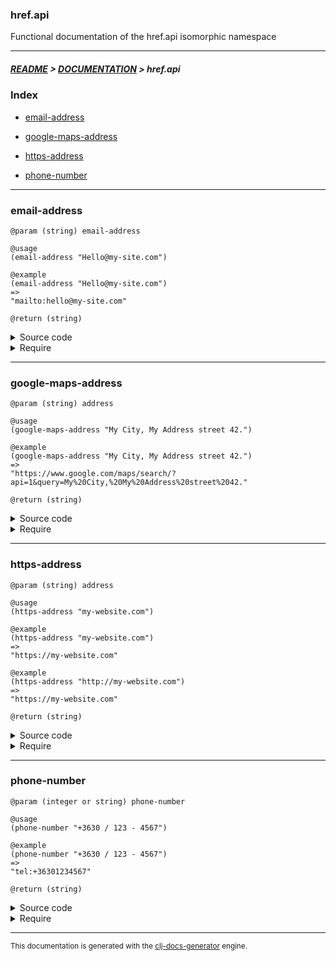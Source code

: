 
### href.api

Functional documentation of the href.api isomorphic namespace

---

##### [README](../../../README.md) > [DOCUMENTATION](../../COVER.md) > href.api

### Index

- [email-address](#email-address)

- [google-maps-address](#google-maps-address)

- [https-address](#https-address)

- [phone-number](#phone-number)

---

### email-address

```
@param (string) email-address
```

```
@usage
(email-address "Hello@my-site.com")
```

```
@example
(email-address "Hello@my-site.com")
=>
"mailto:hello@my-site.com"
```

```
@return (string)
```

<details>
<summary>Source code</summary>

```
(defn email-address
  ([email-address]
   (str "mailto:" (string/to-lowercase email-address)))

  ([email-address subject]
   (str "mailto:"   (string/to-lowercase email-address)
        "?subject=" subject))

  ([email-address subject body]
   (str "mailto:"   (string/to-lowercase email-address)
        "?subject=" subject
        "&body="    body)))
```

</details>

<details>
<summary>Require</summary>

```
(ns my-namespace (:require [href.api :refer [email-address]]))

(href.api/email-address ...)
(email-address          ...)
```

</details>

---

### google-maps-address

```
@param (string) address
```

```
@usage
(google-maps-address "My City, My Address street 42.")
```

```
@example
(google-maps-address "My City, My Address street 42.")
=>
"https://www.google.com/maps/search/?api=1&query=My%20City,%20My%20Address%20street%2042."
```

```
@return (string)
```

<details>
<summary>Source code</summary>

```
(defn google-maps-address
  [address]
  (str "https://www.google.com/maps/search/?api=1&query=" (string/replace-part address " " "%20")))
```

</details>

<details>
<summary>Require</summary>

```
(ns my-namespace (:require [href.api :refer [google-maps-address]]))

(href.api/google-maps-address ...)
(google-maps-address          ...)
```

</details>

---

### https-address

```
@param (string) address
```

```
@usage
(https-address "my-website.com")
```

```
@example
(https-address "my-website.com")
=>
"https://my-website.com"
```

```
@example
(https-address "http://my-website.com")
=>
"https://my-website.com"
```

```
@return (string)
```

<details>
<summary>Source code</summary>

```
(defn https-address
  [address]
  (as-> address % (string/after-first-occurence % "://" {:return? true})
                  (str "https://"%)))
```

</details>

<details>
<summary>Require</summary>

```
(ns my-namespace (:require [href.api :refer [https-address]]))

(href.api/https-address ...)
(https-address          ...)
```

</details>

---

### phone-number

```
@param (integer or string) phone-number
```

```
@usage
(phone-number "+3630 / 123 - 4567")
```

```
@example
(phone-number "+3630 / 123 - 4567")
=>
"tel:+36301234567"
```

```
@return (string)
```

<details>
<summary>Source code</summary>

```
(defn phone-number
  [phone-number]
  (if (-> phone-number str string/nonblank?)
      (str "tel:" (string/filter-characters phone-number ["+" "1" "2" "3" "4" "5" "6" "7" "8" "9" "0"]))))
```

</details>

<details>
<summary>Require</summary>

```
(ns my-namespace (:require [href.api :refer [phone-number]]))

(href.api/phone-number ...)
(phone-number          ...)
```

</details>

---

<sub>This documentation is generated with the [clj-docs-generator](https://github.com/bithandshake/clj-docs-generator) engine.</sub>

